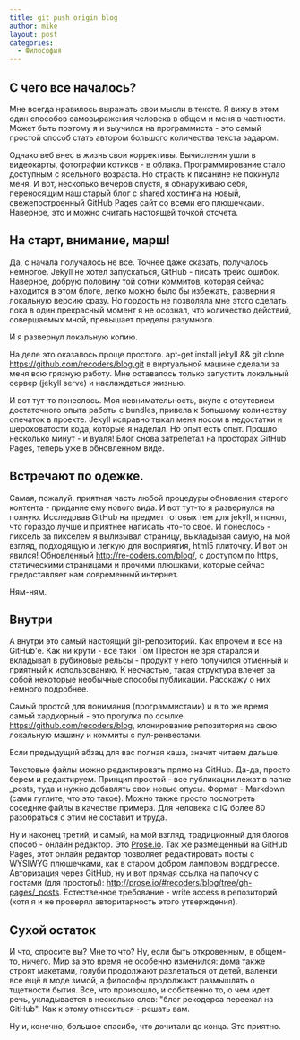 ```yaml
---
title: git push origin blog
author: mike
layout: post
categories:
  - Философия
---
```

## С чего все началось?

Мне всегда нравилось выражать свои мысли в тексте. Я вижу в этом один способов самовыражения человека в общем и меня в частности. Может быть поэтому 
я и выучился на программиста - это самый простой способ стать автором большого количества текста задаром.

Однако веб внес в жизнь свои коррективы. Вычисления ушли в видеокарты, фотографии котиков - в облака. Программирование стало доступным с ясельного возраста.
Но страсть к писанине не покинула меня. И вот, несколько вечеров спустя, я обнаруживаю себя, переносящим наш старый блог с shared хостинга на новый, 
свежепостроенный GitHub Pages сайт со всеми его плюшечками. Наверное, это и можно считать настоящей точкой отсчета.

## На старт, внимание, марш!

Да, с начала получалось не все. Точнее даже сказать, получалось немногое. Jekyll не хотел запускаться, GitHub - писать трейс ошибок. Наверное, добрую половину
той сотни коммитов, которая сейчас находится в этом блоге, легко можно было бы избежать, разверни я локальную версию сразу. Но гордость не позволяла мне этого сделать,
пока в один прекрасный момент я не осознал, что количество действий, совершаемых мной, превышает пределы разумного.

И я развернул локальную копию.

На деле это оказалось проще простого. apt-get install jekyll && git clone https://github.com/recoders/blog.git в виртуальной машине сделали за меня всю грязную работу. 
Мне оставалось только запустить локальный сервер (jekyll serve) и наслаждаться жизнью.

И вот тут-то понеслось. Моя невнимательность, вкупе с отсутсвием достаточного опыта работы с bundles, привела к большому количеству опечаток в проекте. Jekyll исправно
тыкал меня носом в недостатки и шероховатости кода, которые я наделал. Но опыт есть опыт. Прошло несколько минут - и вуаля! Блог снова затрепетал на просторах 
GitHub Pages, теперь уже в обновленном виде.

## Встречают по одежке.

Самая, пожалуй, приятная часть любой процедуры обновления старого контента - придание ему нового вида. И вот тут-то я развернулся на полную. Исследовав GitHub 
на предмет готовых тем для jekyll, я понял, что гораздо лучше и приятнее написать что-то свое. И понеслось - пиксель за пикселем я вылизывал страницу, выкладывая самую,
на мой взгляд, подходящую и легкую для восприятия, html5 плиточку. И вот он явился! Обновленный <http://re-coders.com/blog/>, с доступом по https, статическими 
страницами и прочими плюшками, которые сейчас предоставляет нам современный интернет.

Ням-ням.

## Внутри

А внутри это самый настоящий git-репозиторий. Как впрочем и все на GitHub'е. Как ни крути - все таки Том Престон не зря старался и вкладывал в рубиновые рельсы - 
продукт у него получился отменный и приятный к использованию. К несчастью, такая структура влечет за собой некоторые необычные способы публикации. Расскажу о них 
немного подробнее.

Самый простой для понимания (программистами) и в то же время самый хардкорный - это прогулка по ссылке <https://github.com/recoders/blog>, клонирование репозитория 
на свою локальную машину и коммиты с пул-реквестами.

Если предыдущий абзац для вас полная каша, значит читаем дальше.

Текстовые файлы можно редактировать прямо на GitHub. Да-да, просто берем и редактируем. Принцип простой - все публикации лежат в папке \_posts, туда и нужно 
добавлять свои новые опусы. Формат - Markdown (сами гуглите, что это такое). Можно также просто посмотреть соседние файлы в качестве примера. Для человека с IQ более 
80 разобраться с этим не составит и труда.

Ну и наконец третий, и самый, на мой взгляд, традиционный для блогов способ - онлайн редактор. Это [Prose.io](https://prose.io). Так же размещенный на GitHub Pages,
этот онлайн редактор позволяет редактировать посты с WYSIWYG плюшечками, как в старом добром ламповом вордпрессе. Авторизация через GitHub, ну и вот прямая ссылка на 
папочку с постами (для простоты): <http://prose.io/#recoders/blog/tree/gh-pages/_posts>. Естественное требование - write access в репозиторий (хотя я и не проверял
авторитарность этого утверждения).

## Сухой остаток

И что, спросите вы? Мне то что? Ну, если быть откровенным, в общем-то, ничего. Мир за это время не особенно изменился: дома также строят макетами, голуби продолжают 
разлетаться от детей, валенки все ещё в моде зимой, а философы продолжают размышлять о тщетности бытия. Все, что произошло, и собственно то, о чем идет речь, 
укладывается в несколько слов: "блог рекодерса переехал на GitHub". Как к этому относиться - решать вам.

Ну и, конечно, большое спасибо, что дочитали до конца. Это приятно.